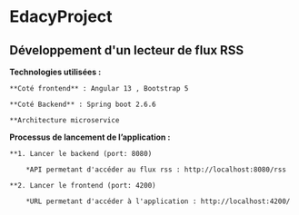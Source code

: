 # EdacyProject

## Développement d'un lecteur de flux RSS

**Technologies utilisées :**

    **Coté frontend** : Angular 13 , Bootstrap 5
    
    **Coté Backend** : Spring boot 2.6.6
    
    **Architecture microservice
    
**Processus de lancement de l’application :**

    **1. Lancer le backend (port: 8080)
        
        *API permetant d'accéder au flux rss : http://localhost:8080/rss
        
    **2. Lancer le frontend (port: 4200)
    
        *URL permetant d'accéder à l'application : http://localhost:4200/
    

